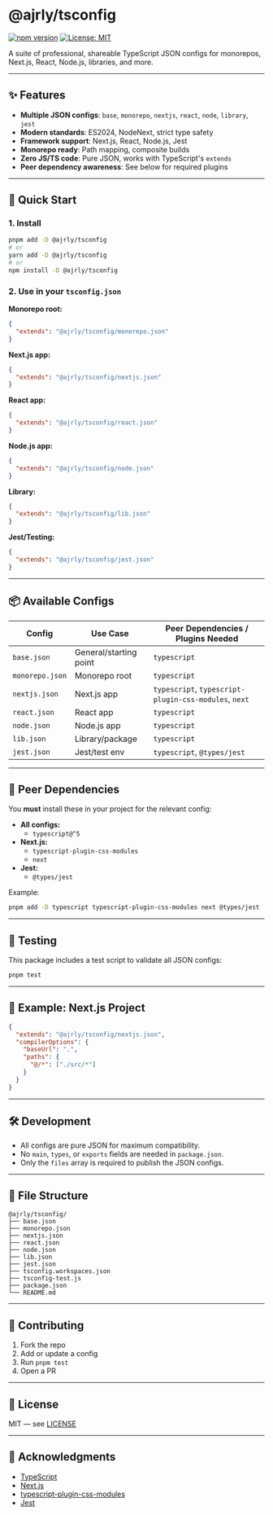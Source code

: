 # @ajrly/tsconfig

[![npm version](https://badge.fury.io/js/@ajrly%2Ftsconfig.svg)](https://badge.fury.io/js/@ajrly%2Ftsconfig)
[![License: MIT](https://img.shields.io/badge/License-MIT-yellow.svg)](https://opensource.org/licenses/MIT)

A suite of professional, shareable TypeScript JSON configs for monorepos, Next.js, React, Node.js,
libraries, and more.

---

## ✨ Features

- **Multiple JSON configs**: `base`, `monorepo`, `nextjs`, `react`, `node`, `library`, `jest`
- **Modern standards**: ES2024, NodeNext, strict type safety
- **Framework support**: Next.js, React, Node.js, Jest
- **Monorepo ready**: Path mapping, composite builds
- **Zero JS/TS code**: Pure JSON, works with TypeScript's `extends`
- **Peer dependency awareness**: See below for required plugins

---

## 🚀 Quick Start

### 1. Install

```bash
pnpm add -D @ajrly/tsconfig
# or
yarn add -D @ajrly/tsconfig
# or
npm install -D @ajrly/tsconfig
```

### 2. Use in your `tsconfig.json`

**Monorepo root:**

```json
{
  "extends": "@ajrly/tsconfig/monorepo.json"
}
```

**Next.js app:**

```json
{
  "extends": "@ajrly/tsconfig/nextjs.json"
}
```

**React app:**

```json
{
  "extends": "@ajrly/tsconfig/react.json"
}
```

**Node.js app:**

```json
{
  "extends": "@ajrly/tsconfig/node.json"
}
```

**Library:**

```json
{
  "extends": "@ajrly/tsconfig/lib.json"
}
```

**Jest/Testing:**

```json
{
  "extends": "@ajrly/tsconfig/jest.json"
}
```

---

## 📦 Available Configs

| Config          | Use Case               | Peer Dependencies / Plugins Needed                    |
| --------------- | ---------------------- | ----------------------------------------------------- |
| `base.json`     | General/starting point | `typescript`                                          |
| `monorepo.json` | Monorepo root          | `typescript`                                          |
| `nextjs.json`   | Next.js app            | `typescript`, `typescript-plugin-css-modules`, `next` |
| `react.json`    | React app              | `typescript`                                          |
| `node.json`     | Node.js app            | `typescript`                                          |
| `lib.json`      | Library/package        | `typescript`                                          |
| `jest.json`     | Jest/test env          | `typescript`, `@types/jest`                           |

---

## 🔗 Peer Dependencies

You **must** install these in your project for the relevant config:

- **All configs:**
  - `typescript@^5`
- **Next.js:**
  - `typescript-plugin-css-modules`
  - `next`
- **Jest:**
  - `@types/jest`

Example:

```bash
pnpm add -D typescript typescript-plugin-css-modules next @types/jest
```

---

## 🧪 Testing

This package includes a test script to validate all JSON configs:

```bash
pnpm test
```

---

## 📝 Example: Next.js Project

```json
{
  "extends": "@ajrly/tsconfig/nextjs.json",
  "compilerOptions": {
    "baseUrl": ".",
    "paths": {
      "@/*": ["./src/*"]
    }
  }
}
```

---

## 🛠️ Development

- All configs are pure JSON for maximum compatibility.
- No `main`, `types`, or `exports` fields are needed in `package.json`.
- Only the `files` array is required to publish the JSON configs.

---

## 📁 File Structure

```
@ajrly/tsconfig/
├── base.json
├── monorepo.json
├── nextjs.json
├── react.json
├── node.json
├── lib.json
├── jest.json
├── tsconfig.workspaces.json
├── tsconfig-test.js
├── package.json
└── README.md
```

---

## 🤝 Contributing

1. Fork the repo
2. Add or update a config
3. Run `pnpm test`
4. Open a PR

---

## 📄 License

MIT — see [LICENSE](./LICENSE)

---

## 🙏 Acknowledgments

- [TypeScript](https://www.typescriptlang.org/)
- [Next.js](https://nextjs.org/)
- [typescript-plugin-css-modules](https://github.com/mrmckeb/typescript-plugin-css-modules)
- [Jest](https://jestjs.io/)
